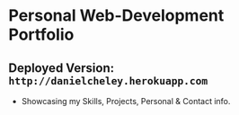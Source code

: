 # Personal Web-Development Portfolio

## Deployed Version: `http://danielcheley.herokuapp.com`

* Showcasing my Skills, Projects, Personal & Contact info.
